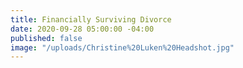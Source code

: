 ```yaml
---
title: Financially Surviving Divorce
date: 2020-09-28 05:00:00 -04:00
published: false
image: "/uploads/Christine%20Luken%20Headshot.jpg"
---
```


